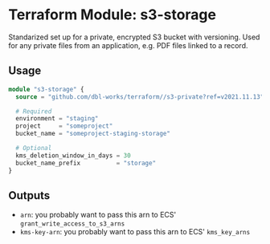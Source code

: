 # Terraform Module: s3-storage

Standarized set up for a private, encrypted S3 bucket with versioning.
Used for any private files from an application, e.g. PDF files linked to a record.



## Usage

```terraform
module "s3-storage" {
  source = "github.com/dbl-works/terraform//s3-private?ref=v2021.11.13"

  # Required
  environment = "staging"
  project     = "someproject"
  bucket_name = "someproject-staging-storage"

  # Optional
  kms_deletion_window_in_days = 30
  bucket_name_prefix          = "storage"
}
```


## Outputs

- `arn`: you probably want to pass this arn to ECS' `grant_write_access_to_s3_arns`
- `kms-key-arn`: you probably want to pass this arn to ECS' `kms_key_arns`
